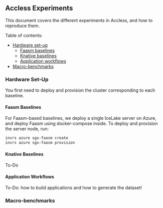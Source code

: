 ## Accless Experiments

This document covers the different experiments in Accless, and how to reproduce
them.

Table of contents:
- [Hardware set-up](#hardware-set-up)
    - [Faasm baselines](#faasm-baselines)
    - [Knative baselines](#knative-baselines)
    - [Application workflows](#application-workflows)
- [Macro-benchmarks](#macro-benchmarks)

### Hardware Set-Up

You first need to deploy and provision the cluster corresponding to each
baseline.

#### Faasm Baselines

For Faasm-based baselines, we deploy a single IceLake server on Azure, and
deploy Faasm using docker-compose inside. To deploy and provision the server
node, run:

```bash
invrs azure sgx-faasm create
invrs azure sgx-faasm provision
```

#### Knative Baselines

To-Do

#### Application Workflows

To-Do: how to build applications and how to generate the dataset!

### Macro-benchmarks
